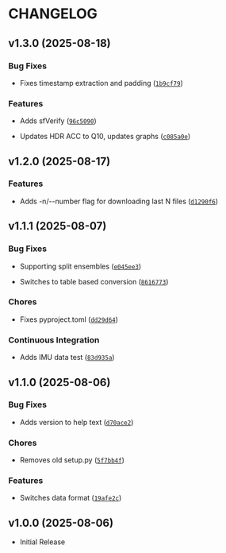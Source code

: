 # CHANGELOG

<!-- version list -->

## v1.3.0 (2025-08-18)

### Bug Fixes

- Fixes timestamp extraction and padding
  ([`1b9cf79`](https://github.com/UCSD-E4E/smartfin-tools/commit/1b9cf79e9818537d6b4224f82bd2747b134c5e9d))

### Features

- Adds sfVerify
  ([`96c5090`](https://github.com/UCSD-E4E/smartfin-tools/commit/96c5090c8e00fa25753aa179f60fbb58a5a04602))

- Updates HDR ACC to Q10, updates graphs
  ([`c085a0e`](https://github.com/UCSD-E4E/smartfin-tools/commit/c085a0ef5364286b061274f6f3066aeaabbd6f31))


## v1.2.0 (2025-08-17)

### Features

- Adds -n/--number flag for downloading last N files
  ([`d1290f6`](https://github.com/UCSD-E4E/smartfin-tools/commit/d1290f62f8b9705aced4a794b8c4b0445017c62d))


## v1.1.1 (2025-08-07)

### Bug Fixes

- Supporting split ensembles
  ([`e045ee3`](https://github.com/UCSD-E4E/smartfin-tools/commit/e045ee3d4ce5ef2909a9b87acffe02399815cff5))

- Switches to table based conversion
  ([`8616773`](https://github.com/UCSD-E4E/smartfin-tools/commit/8616773861765103b620c8d85c2f99de2164f7d0))

### Chores

- Fixes pyproject.toml
  ([`dd29d64`](https://github.com/UCSD-E4E/smartfin-tools/commit/dd29d64a8569493afadd7d124896315f26101449))

### Continuous Integration

- Adds IMU data test
  ([`83d935a`](https://github.com/UCSD-E4E/smartfin-tools/commit/83d935a8375eed4943751e0226de0e5d26d49743))


## v1.1.0 (2025-08-06)

### Bug Fixes

- Adds version to help text
  ([`d70ace2`](https://github.com/UCSD-E4E/smartfin-tools/commit/d70ace21773cd0caef02e07e3fb4706019395d51))

### Chores

- Removes old setup.py
  ([`5f7bb4f`](https://github.com/UCSD-E4E/smartfin-tools/commit/5f7bb4fa9c0118e60b9cd8ff074ccc7818a16f6e))

### Features

- Switches data format
  ([`19afe2c`](https://github.com/UCSD-E4E/smartfin-tools/commit/19afe2c5b17ffe3ed5dff324289fe7a60f363ba5))


## v1.0.0 (2025-08-06)

- Initial Release

